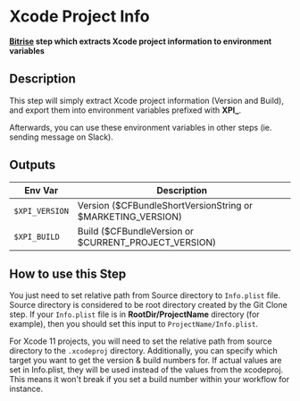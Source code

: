 # Xcode Project Info
**[Bitrise](https://www.bitrise.io) step which extracts Xcode project information to environment variables**

## Description

This step will simply extract Xcode project information (Version and Build),
and export them into environment variables prefixed with **XPI_**.

Afterwards, you can use these environment variables in other steps (ie. sending message on Slack).

## Outputs

| Env Var        | Description                                                 |
| -------------- | ----------------------------------------------------------- |
| `$XPI_VERSION` | Version ($CFBundleShortVersionString or $MARKETING_VERSION) |
| `$XPI_BUILD`   | Build ($CFBundleVersion or $CURRENT_PROJECT_VERSION)        |

## How to use this Step

You just need to set relative path from Source directory to `Info.plist` file.
Source directory is considered to be root directory created by the Git Clone step.
If your `Info.plist` file is in **RootDir/ProjectName** directory (for example), 
then you should set this input to `ProjectName/Info.plist`.

For Xcode 11 projects, you will need to set the relative path from source directory to the `.xcodeproj` directory.
Additionally, you can specify which target you want to get the version & build numbers for.
If actual values are set in Info.plist, they will be used instead of the values from the xcodeproj. This means it won't break if you set a build number within your workflow for instance.